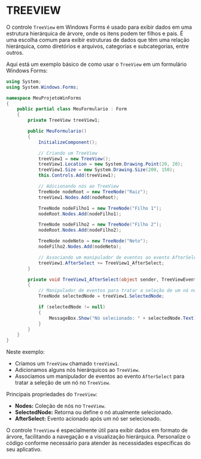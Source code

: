 # TREEVIEW
O controle `TreeView` em Windows Forms é usado para exibir dados em uma estrutura hierárquica de árvore, onde os itens podem ter filhos e pais. É uma escolha comum para exibir estruturas de dados que têm uma relação hierárquica, como diretórios e arquivos, categorias e subcategorias, entre outros.

Aqui está um exemplo básico de como usar o `TreeView` em um formulário Windows Forms:

```csharp
using System;
using System.Windows.Forms;

namespace MeuProjetoWinForms
{
    public partial class MeuFormulario : Form
    {
        private TreeView treeView1;

        public MeuFormulario()
        {
            InitializeComponent();

            // Criando um TreeView
            treeView1 = new TreeView();
            treeView1.Location = new System.Drawing.Point(20, 20);
            treeView1.Size = new System.Drawing.Size(200, 150);
            this.Controls.Add(treeView1);

            // Adicionando nós ao TreeView
            TreeNode nodeRoot = new TreeNode("Raiz");
            treeView1.Nodes.Add(nodeRoot);

            TreeNode nodeFilho1 = new TreeNode("Filho 1");
            nodeRoot.Nodes.Add(nodeFilho1);

            TreeNode nodeFilho2 = new TreeNode("Filho 2");
            nodeRoot.Nodes.Add(nodeFilho2);

            TreeNode nodeNeto = new TreeNode("Neto");
            nodeFilho2.Nodes.Add(nodeNeto);

            // Associando um manipulador de eventos ao evento AfterSelect
            treeView1.AfterSelect += TreeView1_AfterSelect;
        }

        private void TreeView1_AfterSelect(object sender, TreeViewEventArgs e)
        {
            // Manipulador de eventos para tratar a seleção de um nó no TreeView
            TreeNode selectedNode = treeView1.SelectedNode;

            if (selectedNode != null)
            {
                MessageBox.Show("Nó selecionado: " + selectedNode.Text);
            }
        }
    }
}
```

Neste exemplo:

- Criamos um `TreeView` chamado `treeView1`.
- Adicionamos alguns nós hierárquicos ao `TreeView`.
- Associamos um manipulador de eventos ao evento `AfterSelect` para tratar a seleção de um nó no `TreeView`.

Principais propriedades do `TreeView`:

- **Nodes:** Coleção de nós no `TreeView`.
- **SelectedNode:** Retorna ou define o nó atualmente selecionado.
- **AfterSelect:** Evento acionado após um nó ser selecionado.

O controle `TreeView` é especialmente útil para exibir dados em formato de árvore, facilitando a navegação e a visualização hierárquica. Personalize o código conforme necessário para atender às necessidades específicas do seu aplicativo.